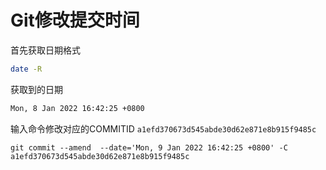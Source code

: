 # Git修改提交时间

首先获取日期格式
```bash
date -R
```
获取到的日期
```txt
Mon, 8 Jan 2022 16:42:25 +0800
```
输入命令修改对应的COMMITID
`a1efd370673d545abde30d62e871e8b915f9485c`


```
git commit --amend  --date='Mon, 9 Jan 2022 16:42:25 +0800' -C a1efd370673d545abde30d62e871e8b915f9485c
```